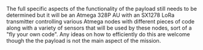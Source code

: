 The full specific aspects of the functionality of the payload still needs to be determined but it will be an Atmega 328P AU with an SX1278 LoRa transmitter controlling various Atmega nodes with different pieces of code along with a variety of sensors that will be used by these nodes, sort of a "fly your own code". Any ideas on how to efficiently do this are welcome though the the payload is not the main aspect of the mission.